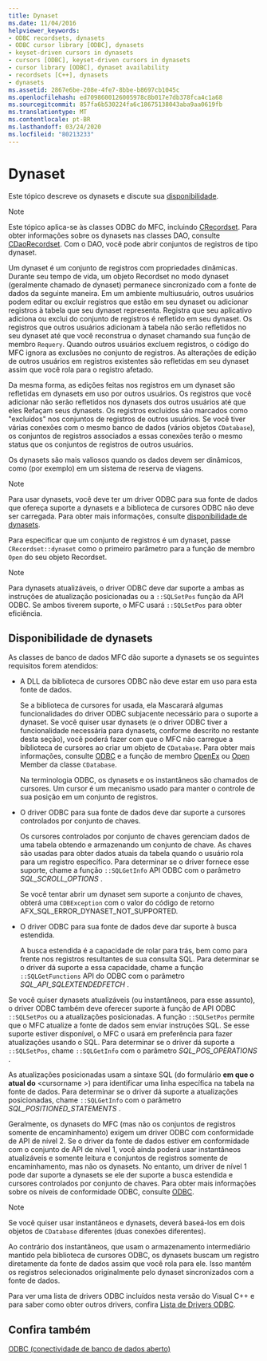 ```yaml
---
title: Dynaset
ms.date: 11/04/2016
helpviewer_keywords:
- ODBC recordsets, dynasets
- ODBC cursor library [ODBC], dynasets
- keyset-driven cursors in dynasets
- cursors [ODBC], keyset-driven cursors in dynasets
- cursor library [ODBC], dynaset availability
- recordsets [C++], dynasets
- dynasets
ms.assetid: 2867e6be-208e-4fe7-8bbe-b8697cb1045c
ms.openlocfilehash: ed7098600126005978c8b017e7db378fca4c1a68
ms.sourcegitcommit: 857fa6b530224fa6c18675138043aba9aa0619fb
ms.translationtype: MT
ms.contentlocale: pt-BR
ms.lasthandoff: 03/24/2020
ms.locfileid: "80213233"
---
```

# <a name="dynaset"></a>Dynaset

Este tópico descreve os dynasets e discute sua [disponibilidade](#_core_availability_of_dynasets).

> [!NOTE]
>  Este tópico aplica-se às classes ODBC do MFC, incluindo [CRecordset](../../mfc/reference/crecordset-class.md). Para obter informações sobre os dynasets nas classes DAO, consulte [CDaoRecordset](../../mfc/reference/cdaorecordset-class.md). Com o DAO, você pode abrir conjuntos de registros de tipo dynaset.

Um dynaset é um conjunto de registros com propriedades dinâmicas. Durante seu tempo de vida, um objeto Recordset no modo dynaset (geralmente chamado de dynaset) permanece sincronizado com a fonte de dados da seguinte maneira. Em um ambiente multiusuário, outros usuários podem editar ou excluir registros que estão em seu dynaset ou adicionar registros à tabela que seu dynaset representa. Registra que seu aplicativo adiciona ou exclui do conjunto de registros é refletido em seu dynaset. Os registros que outros usuários adicionam à tabela não serão refletidos no seu dynaset até que você reconstrua o dynaset chamando sua função de membro `Requery`. Quando outros usuários excluem registros, o código do MFC ignora as exclusões no conjunto de registros. As alterações de edição de outros usuários em registros existentes são refletidas em seu dynaset assim que você rola para o registro afetado.

Da mesma forma, as edições feitas nos registros em um dynaset são refletidas em dynasets em uso por outros usuários. Os registros que você adicionar não serão refletidos nos dynasets dos outros usuários até que eles Refaçam seus dynasets. Os registros excluídos são marcados como "excluídos" nos conjuntos de registros de outros usuários. Se você tiver várias conexões com o mesmo banco de dados (vários objetos `CDatabase`), os conjuntos de registros associados a essas conexões terão o mesmo status que os conjuntos de registros de outros usuários.

Os dynasets são mais valiosos quando os dados devem ser dinâmicos, como (por exemplo) em um sistema de reserva de viagens.

> [!NOTE]
> Para usar dynasets, você deve ter um driver ODBC para sua fonte de dados que ofereça suporte a dynasets e a biblioteca de cursores ODBC não deve ser carregada. Para obter mais informações, consulte [disponibilidade de dynasets](#_core_availability_of_dynasets).

Para especificar que um conjunto de registros é um dynaset, passe `CRecordset::dynaset` como o primeiro parâmetro para a função de membro `Open` do seu objeto Recordset.

> [!NOTE]
> Para dynasets atualizáveis, o driver ODBC deve dar suporte a ambas as instruções de atualização posicionadas ou a `::SQLSetPos` função da API ODBC. Se ambos tiverem suporte, o MFC usará `::SQLSetPos` para obter eficiência.

##  <a name="availability-of-dynasets"></a><a name="_core_availability_of_dynasets"></a>Disponibilidade de dynasets

As classes de banco de dados MFC dão suporte a dynasets se os seguintes requisitos forem atendidos:

- A DLL da biblioteca de cursores ODBC não deve estar em uso para esta fonte de dados.

   Se a biblioteca de cursores for usada, ela Mascarará algumas funcionalidades do driver ODBC subjacente necessário para o suporte a dynaset. Se você quiser usar dynasets (e o driver ODBC tiver a funcionalidade necessária para dynasets, conforme descrito no restante desta seção), você poderá fazer com que o MFC não carregue a biblioteca de cursores ao criar um objeto de `CDatabase`. Para obter mais informações, consulte [ODBC](../../data/odbc/odbc-basics.md) e a função de membro [OpenEx](../../mfc/reference/cdatabase-class.md#openex) ou [Open](../../mfc/reference/cdatabase-class.md#open) Member da classe `CDatabase`.

   Na terminologia ODBC, os dynasets e os instantâneos são chamados de cursores. Um cursor é um mecanismo usado para manter o controle de sua posição em um conjunto de registros.

- O driver ODBC para sua fonte de dados deve dar suporte a cursores controlados por conjunto de chaves.

   Os cursores controlados por conjunto de chaves gerenciam dados de uma tabela obtendo e armazenando um conjunto de chave. As chaves são usadas para obter dados atuais da tabela quando o usuário rola para um registro específico. Para determinar se o driver fornece esse suporte, chame a função `::SQLGetInfo` API ODBC com o parâmetro *SQL_SCROLL_OPTIONS* .

   Se você tentar abrir um dynaset sem suporte a conjunto de chaves, obterá uma `CDBException` com o valor do código de retorno AFX_SQL_ERROR_DYNASET_NOT_SUPPORTED.

- O driver ODBC para sua fonte de dados deve dar suporte à busca estendida.

   A busca estendida é a capacidade de rolar para trás, bem como para frente nos registros resultantes de sua consulta SQL. Para determinar se o driver dá suporte a essa capacidade, chame a função `::SQLGetFunctions` API do ODBC com o parâmetro *SQL_API_SQLEXTENDEDFETCH* .

Se você quiser dynasets atualizáveis (ou instantâneos, para esse assunto), o driver ODBC também deve oferecer suporte à função de API ODBC `::SQLSetPos` ou a atualizações posicionadas. A função `::SQLSetPos` permite que o MFC atualize a fonte de dados sem enviar instruções SQL. Se esse suporte estiver disponível, o MFC o usará em preferência para fazer atualizações usando o SQL. Para determinar se o driver dá suporte a `::SQLSetPos`, chame `::SQLGetInfo` com o parâmetro *SQL_POS_OPERATIONS* .

As atualizações posicionadas usam a sintaxe SQL (do formulário **em que o atual do** \<cursorname >) para identificar uma linha específica na tabela na fonte de dados. Para determinar se o driver dá suporte a atualizações posicionadas, chame `::SQLGetInfo` com o parâmetro *SQL_POSITIONED_STATEMENTS* .

Geralmente, os dynasets do MFC (mas não os conjuntos de registros somente de encaminhamento) exigem um driver ODBC com conformidade de API de nível 2. Se o driver da fonte de dados estiver em conformidade com o conjunto de API de nível 1, você ainda poderá usar instantâneos atualizáveis e somente leitura e conjuntos de registros somente de encaminhamento, mas não os dynasets. No entanto, um driver de nível 1 pode dar suporte a dynasets se ele der suporte a busca estendida e cursores controlados por conjunto de chaves. Para obter mais informações sobre os níveis de conformidade ODBC, consulte [ODBC](../../data/odbc/odbc-basics.md).

> [!NOTE]
> Se você quiser usar instantâneos e dynasets, deverá baseá-los em dois objetos de `CDatabase` diferentes (duas conexões diferentes).

Ao contrário dos instantâneos, que usam o armazenamento intermediário mantido pela biblioteca de cursores ODBC, os dynasets buscam um registro diretamente da fonte de dados assim que você rola para ele. Isso mantém os registros selecionados originalmente pelo dynaset sincronizados com a fonte de dados.

Para ver uma lista de drivers ODBC incluídos nesta versão do Visual C++ e para saber como obter outros drivers, confira [Lista de Drivers ODBC](../../data/odbc/odbc-driver-list.md).

## <a name="see-also"></a>Confira também

[ODBC (conectividade de banco de dados aberto)](../../data/odbc/open-database-connectivity-odbc.md)
